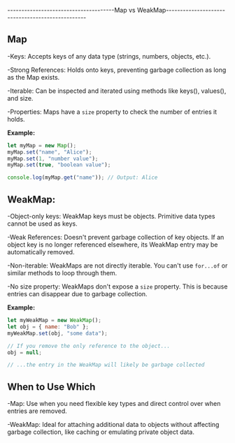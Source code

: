 --------------------------------------Map vs WeakMap-------------------------------------------------

## Map

-Keys: Accepts keys of any data type (strings, numbers, objects, etc.).

-Strong References: Holds onto keys, preventing garbage collection as long as the Map exists.

-Iterable: Can be inspected and iterated using methods like keys(), values(), and size.

-Properties: Maps have a `size` property to check the number of entries it holds.

**Example:**

```javascript
let myMap = new Map();
myMap.set("name", "Alice");
myMap.set(1, "number value");
myMap.set(true, "boolean value");

console.log(myMap.get("name")); // Output: Alice
```

## WeakMap:

-Object-only keys: WeakMap keys must be objects. Primitive data types cannot be used as keys.

-Weak References: Doesn't prevent garbage collection of key objects. If an object key is no longer referenced elsewhere, its WeakMap entry may be automatically removed.

-Non-iterable: WeakMaps are not directly iterable. You can't use `for...of` or similar methods to loop through them.

-No size property: WeakMaps don't expose a `size` property. This is because entries can disappear due to garbage collection.

**Example:**

```javascript
let myWeakMap = new WeakMap();
let obj = { name: "Bob" };
myWeakMap.set(obj, "some data");

// If you remove the only reference to the object...
obj = null;

// ...the entry in the WeakMap will likely be garbage collected
```

## When to Use Which

-Map: Use when you need flexible key types and direct control over when entries are removed.

-WeakMap: Ideal for attaching additional data to objects without affecting garbage collection, like caching or emulating private object data.
